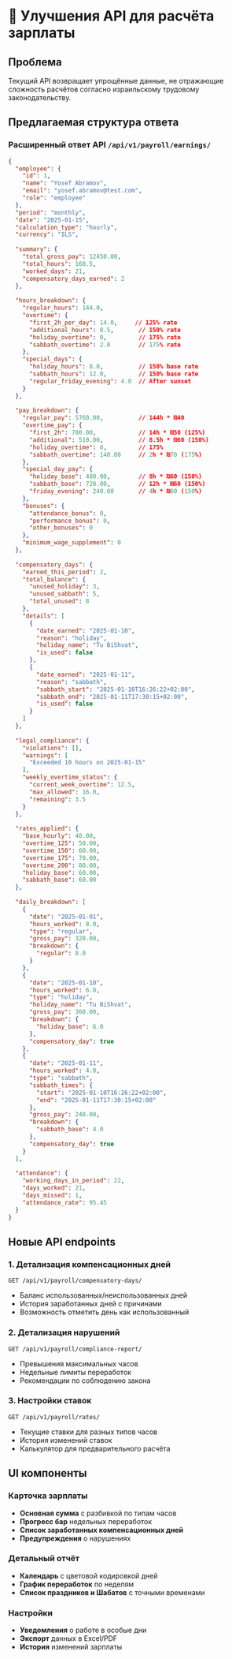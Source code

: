 # 🔧 Улучшения API для расчёта зарплаты

## Проблема
Текущий API возвращает упрощённые данные, не отражающие сложность расчётов согласно израильскому трудовому законодательству.

## Предлагаемая структура ответа

### Расширенный ответ API `/api/v1/payroll/earnings/`

```json
{
  "employee": {
    "id": 1,
    "name": "Yosef Abramov",
    "email": "yosef.abramov@test.com", 
    "role": "employee"
  },
  "period": "monthly",
  "date": "2025-01-15",
  "calculation_type": "hourly",
  "currency": "ILS",
  
  "summary": {
    "total_gross_pay": 12450.00,
    "total_hours": 168.5,
    "worked_days": 21,
    "compensatory_days_earned": 2
  },
  
  "hours_breakdown": {
    "regular_hours": 144.0,
    "overtime": {
      "first_2h_per_day": 14.0,     // 125% rate
      "additional_hours": 8.5,       // 150% rate  
      "holiday_overtime": 0,         // 175% rate
      "sabbath_overtime": 2.0        // 175% rate
    },
    "special_days": {
      "holiday_hours": 8.0,          // 150% base rate
      "sabbath_hours": 12.0,         // 150% base rate
      "regular_friday_evening": 4.0  // After sunset
    }
  },
  
  "pay_breakdown": {
    "regular_pay": 5760.00,          // 144h * ₪40
    "overtime_pay": {
      "first_2h": 700.00,            // 14h * ₪50 (125%)
      "additional": 510.00,          // 8.5h * ₪60 (150%)
      "holiday_overtime": 0,         // 175%
      "sabbath_overtime": 140.00     // 2h * ₪70 (175%)
    },
    "special_day_pay": {
      "holiday_base": 480.00,        // 8h * ₪60 (150%)
      "sabbath_base": 720.00,        // 12h * ₪60 (150%)
      "friday_evening": 240.00       // 4h * ₪60 (150%)
    },
    "bonuses": {
      "attendance_bonus": 0,
      "performance_bonus": 0,
      "other_bonuses": 0
    },
    "minimum_wage_supplement": 0
  },
  
  "compensatory_days": {
    "earned_this_period": 2,
    "total_balance": {
      "unused_holiday": 3,
      "unused_sabbath": 5, 
      "total_unused": 8
    },
    "details": [
      {
        "date_earned": "2025-01-10",
        "reason": "holiday",
        "holiday_name": "Tu BiShvat",
        "is_used": false
      },
      {
        "date_earned": "2025-01-11", 
        "reason": "sabbath",
        "sabbath_start": "2025-01-10T16:26:22+02:00",
        "sabbath_end": "2025-01-11T17:30:15+02:00",
        "is_used": false
      }
    ]
  },
  
  "legal_compliance": {
    "violations": [],
    "warnings": [
      "Exceeded 10 hours on 2025-01-15"
    ],
    "weekly_overtime_status": {
      "current_week_overtime": 12.5,
      "max_allowed": 16.0,
      "remaining": 3.5
    }
  },
  
  "rates_applied": {
    "base_hourly": 40.00,
    "overtime_125": 50.00,
    "overtime_150": 60.00, 
    "overtime_175": 70.00,
    "overtime_200": 80.00,
    "holiday_base": 60.00,
    "sabbath_base": 60.00
  },
  
  "daily_breakdown": [
    {
      "date": "2025-01-01",
      "hours_worked": 8.0,
      "type": "regular",
      "gross_pay": 320.00,
      "breakdown": {
        "regular": 8.0
      }
    },
    {
      "date": "2025-01-10", 
      "hours_worked": 6.0,
      "type": "holiday",
      "holiday_name": "Tu BiShvat",
      "gross_pay": 360.00,
      "breakdown": {
        "holiday_base": 6.0
      },
      "compensatory_day": true
    },
    {
      "date": "2025-01-11",
      "hours_worked": 4.0, 
      "type": "sabbath",
      "sabbath_times": {
        "start": "2025-01-10T16:26:22+02:00",
        "end": "2025-01-11T17:30:15+02:00"
      },
      "gross_pay": 240.00,
      "breakdown": {
        "sabbath_base": 4.0
      },
      "compensatory_day": true
    }
  ],
  
  "attendance": {
    "working_days_in_period": 22,
    "days_worked": 21,
    "days_missed": 1,
    "attendance_rate": 95.45
  }
}
```

## Новые API endpoints

### 1. Детализация компенсационных дней
`GET /api/v1/payroll/compensatory-days/`
- Баланс использованных/неиспользованных дней
- История заработанных дней с причинами
- Возможность отметить день как использованный

### 2. Детализация нарушений
`GET /api/v1/payroll/compliance-report/`
- Превышения максимальных часов
- Недельные лимиты переработок  
- Рекомендации по соблюдению закона

### 3. Настройки ставок
`GET /api/v1/payroll/rates/`
- Текущие ставки для разных типов часов
- История изменений ставок
- Калькулятор для предварительного расчёта

## UI компоненты

### Карточка зарплаты
- **Основная сумма** с разбивкой по типам часов
- **Прогресс бар** недельных переработок  
- **Список заработанных компенсационных дней**
- **Предупреждения** о нарушениях

### Детальный отчёт
- **Календарь** с цветовой кодировкой дней
- **График переработок** по неделям
- **Список праздников и Шабатов** с точными временами

### Настройки
- **Уведомления** о работе в особые дни
- **Экспорт** данных в Excel/PDF
- **История** изменений зарплаты